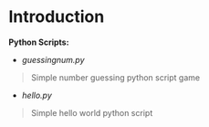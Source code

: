 Introduction
=
**Python Scripts:**
- *guessingnum.py*
>Simple number guessing python script game
- *hello.py*
>Simple hello world python script
